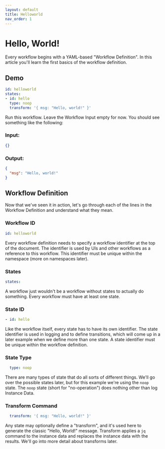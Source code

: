 ```yaml
---
layout: default
title: Helloworld
nav_order: 1
---
```



# Hello, World!

Every workflow begins with a YAML-based "Workflow Definition". In this article you'll learn the first basics of the workflow definition.

## Demo

```yaml
id: helloworld
states:
- id: hello
  type: noop
  transform: '{ msg: "Hello, world!" }'
```

Run this workflow. Leave the Workflow Input empty for now. You should see something like the following:

### Input:

```json
{}
```

### Output:

```json
{
  "msg": "Hello, world!"
}
```

## Workflow Definition

Now that we've seen it in action, let's go through each of the lines in the Workflow Definition and understand what they mean.

### Workflow ID

```yaml
id: helloworld
```

Every workflow definition needs to specify a workflow identifier at the top of the document. The identifier is used by UIs and other workflows as a reference to this workflow. This identifier must be unique within the namespace (more on namespaces later).

### States

```yaml
states:
```

A workflow just wouldn't be a workflow without states to actually do something. Every workflow must have at least one state. 

### State ID

```yaml
- id: hello
```

Like the workflow itself, every state has to have its own identifier. The state identifier is used in logging and to define transitions, which will come up in a later example when we define more than one state. A state identifier must be unique within the workflow definition. 

### State Type

```yaml
  type: noop
```

There are many types of state that do all sorts of different things. We'll go over the possible states later, but for this example we're using the `noop` state. The `noop` state (short for "no-operation") does nothing other than log Instance Data. 

### Transform Command

```yaml
  transform: '{ msg: "Hello, world!" }'
```

Any state may optionally define a "transform", and it's used here to generate the classic "Hello, World!" message. Transform applies a `jq` command to the instance data and replaces the instance data with the results. We'll go into more detail about transforms later.